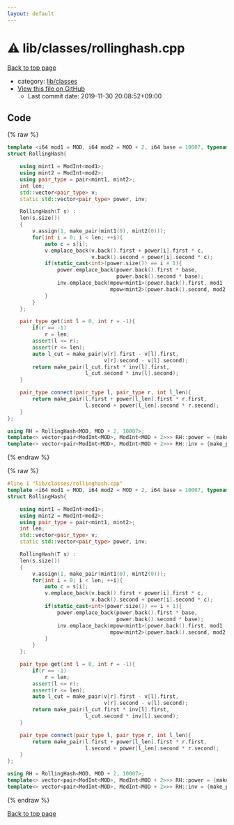 ```yaml
---
layout: default
---
```


<!-- mathjax config similar to math.stackexchange -->
<script type="text/javascript" async
  src="https://cdnjs.cloudflare.com/ajax/libs/mathjax/2.7.5/MathJax.js?config=TeX-MML-AM_CHTML">
</script>
<script type="text/x-mathjax-config">
  MathJax.Hub.Config({
    TeX: { equationNumbers: { autoNumber: "AMS" }},
    tex2jax: {
      inlineMath: [ ['$','$'] ],
      processEscapes: true
    },
    "HTML-CSS": { matchFontHeight: false },
    displayAlign: "left",
    displayIndent: "2em"
  });
</script>

<script type="text/javascript" src="https://cdnjs.cloudflare.com/ajax/libs/jquery/3.4.1/jquery.min.js"></script>
<script src="https://cdn.jsdelivr.net/npm/jquery-balloon-js@1.1.2/jquery.balloon.min.js" integrity="sha256-ZEYs9VrgAeNuPvs15E39OsyOJaIkXEEt10fzxJ20+2I=" crossorigin="anonymous"></script>
<script type="text/javascript" src="../../../assets/js/copy-button.js"></script>
<link rel="stylesheet" href="../../../assets/css/copy-button.css" />


# :warning: lib/classes/rollinghash.cpp

<a href="../../../index.html">Back to top page</a>

* category: <a href="../../../index.html#1a2816715ae26fbd9c4a8d3f916105a3">lib/classes</a>
* <a href="{{ site.github.repository_url }}/blob/master/lib/classes/rollinghash.cpp">View this file on GitHub</a>
    - Last commit date: 2019-11-30 20:08:52+09:00




## Code

<a id="unbundled"></a>
{% raw %}
```cpp
template <i64 mod1 = MOD, i64 mod2 = MOD + 2, i64 base = 10007, typename T = string>
struct RollingHash{

    using mint1 = ModInt<mod1>;
    using mint2 = ModInt<mod2>;
    using pair_type = pair<mint1, mint2>;
    int len;
    std::vector<pair_type> v;
    static std::vector<pair_type> power, inv;

    RollingHash(T s) :
    len(s.size())
    {
        v.assign(1, make_pair(mint1(0), mint2(0)));
        for(int i = 0; i < len; ++i){
            auto c = s[i];
            v.emplace_back(v.back().first + power[i].first * c,
                           v.back().second + power[i].second * c);
            if(static_cast<int>(power.size()) == i + 1){
                power.emplace_back(power.back().first * base,
                                   power.back().second * base);
                inv.emplace_back(mpow<mint1>(power.back().first, mod1 - 2),
                                 mpow<mint2>(power.back().second, mod2 - 2));
            }
        }
    };

    pair_type get(int l = 0, int r = -1){
        if(r == -1)
            r = len;
        assert(l <= r);
        assert(r <= len);
        auto l_cut = make_pair(v[r].first - v[l].first,
                               v[r].second - v[l].second);
        return make_pair(l_cut.first * inv[l].first,
                         l_cut.second * inv[l].second);
    }

    pair_type connect(pair_type l, pair_type r, int l_len){
        return make_pair(l.first + power[l_len].first * r.first,
                         l.second + power[l_len].second * r.second);
    }
};

using RH = RollingHash<MOD, MOD + 2, 10007>;
template<> vector<pair<ModInt<MOD>, ModInt<MOD + 2>>> RH::power = {make_pair(ModInt<MOD>(1), ModInt<MOD + 2>(1))};
template<> vector<pair<ModInt<MOD>, ModInt<MOD + 2>>> RH::inv = {make_pair(ModInt<MOD>(1), ModInt<MOD + 2>(1))};


```
{% endraw %}

<a id="bundled"></a>
{% raw %}
```cpp
#line 1 "lib/classes/rollinghash.cpp"
template <i64 mod1 = MOD, i64 mod2 = MOD + 2, i64 base = 10007, typename T = string>
struct RollingHash{

    using mint1 = ModInt<mod1>;
    using mint2 = ModInt<mod2>;
    using pair_type = pair<mint1, mint2>;
    int len;
    std::vector<pair_type> v;
    static std::vector<pair_type> power, inv;

    RollingHash(T s) :
    len(s.size())
    {
        v.assign(1, make_pair(mint1(0), mint2(0)));
        for(int i = 0; i < len; ++i){
            auto c = s[i];
            v.emplace_back(v.back().first + power[i].first * c,
                           v.back().second + power[i].second * c);
            if(static_cast<int>(power.size()) == i + 1){
                power.emplace_back(power.back().first * base,
                                   power.back().second * base);
                inv.emplace_back(mpow<mint1>(power.back().first, mod1 - 2),
                                 mpow<mint2>(power.back().second, mod2 - 2));
            }
        }
    };

    pair_type get(int l = 0, int r = -1){
        if(r == -1)
            r = len;
        assert(l <= r);
        assert(r <= len);
        auto l_cut = make_pair(v[r].first - v[l].first,
                               v[r].second - v[l].second);
        return make_pair(l_cut.first * inv[l].first,
                         l_cut.second * inv[l].second);
    }

    pair_type connect(pair_type l, pair_type r, int l_len){
        return make_pair(l.first + power[l_len].first * r.first,
                         l.second + power[l_len].second * r.second);
    }
};

using RH = RollingHash<MOD, MOD + 2, 10007>;
template<> vector<pair<ModInt<MOD>, ModInt<MOD + 2>>> RH::power = {make_pair(ModInt<MOD>(1), ModInt<MOD + 2>(1))};
template<> vector<pair<ModInt<MOD>, ModInt<MOD + 2>>> RH::inv = {make_pair(ModInt<MOD>(1), ModInt<MOD + 2>(1))};


```
{% endraw %}

<a href="../../../index.html">Back to top page</a>


